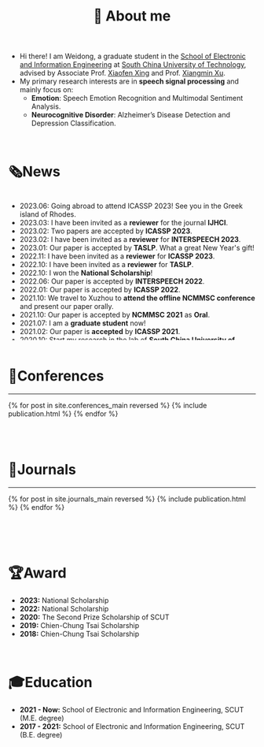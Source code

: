 ﻿---
permalink: /
title: "👋 About me"
excerpt: "About me"
author_profile: true
redirect_from: 
  - /about/
  - /about.html
---

* Hi there! I am Weidong, a graduate student in the [School of Electronic and Information Engineering](http://www2.scut.edu.cn/ee/) at [South China University of Technology](https://www.scut.edu.cn/new/), advised by Associate Prof. [Xiaofen Xing](https://dblp.org/pid/41/9939.html) and Prof. [Xiangmin Xu](https://dblp.org/pid/28/9939.html).
* My primary research interests are in <b>speech signal processing</b> and mainly focus on:
    * <b>Emotion</b>: Speech Emotion Recognition and Multimodal Sentiment Analysis.  
    * <b>Neurocognitive Disorder</b>: Alzheimer’s Disease Detection and Depression Classification.

<br>

# 🗞️News
<div style="overflow-y: scroll; height: 295px;">
  <ul>
    <li>2023.06: Going abroad to attend ICASSP 2023! See you in the Greek island of Rhodes.</li>
    <li>2023.03: I have been invited as a <b>reviewer</b> for the journal <b>IJHCI</b>.</li>
    <li>2023.02: Two papers are accepted by <b>ICASSP 2023</b>.</li>
    <li>2023.02: I have been invited as a <b>reviewer</b> for <b>INTERSPEECH 2023</b>.</li>
    <li>2023.01: Our paper is accepted by <b>TASLP</b>. What a great New Year's gift!</li>
    <li>2022.11: I have been invited as a <b>reviewer</b> for <b>ICASSP 2023</b>.</li>
    <li>2022.10: I have been invited as a <b>reviewer</b> for <b>TASLP</b>.</li>
    <li>2022.10: I won the <b>National Scholarship</b>!</li>
    <li>2022.06: Our paper is accepted by <b>INTERSPEECH 2022</b>.</li>
    <li>2022.01: Our paper is accepted by <b>ICASSP 2022</b>.</li>
    <li>2021.10: We travel to Xuzhou to <b>attend the offline NCMMSC conference</b> and present our paper orally.</li>
    <li>2021.10: Our paper is accepted by <b>NCMMSC 2021</b> as <b>Oral</b>.</li>
    <li>2021.07: I am a <b>graduate student</b> now!</li>
    <li>2021.02: Our paper is <b>accepted</b> by <b>ICASSP 2021</b>.</li>
    <li>2020.10: Start my research in the lab of <b>South China University of Technology</b>.</li>
  </ul>
</div>

<br>

# 📝Conferences
----------
<div>
  <table>
  {% for post in site.conferences_main reversed %}
    <tr>{% include publication.html %}</tr>
  {% endfor %}
  </table>
  <a href="/conferences/">
    <!-- <button class="btn btn--readmore">Read more <font size="1">>></font></button> -->
  </a>
</div>

<!-- <div margin-bottom:100px>
  <a href="/conferences/">
    <button class="btn btn--readmore">Read more <font size="1">>></font></button>
  </a>
</div>  -->

<br>

# 📝Journals
----------
<div>
  <table>
  {% for post in site.journals_main reversed %}
    <tr>{% include publication.html %}</tr>
  {% endfor %}
  </table>
   <a href="/journals/">
    <!-- <button class="btn btn--readmore">Read more <font size="1">>></font></button> -->
  </a>
</div>

<!-- <div margin-bottom:100px>
  <a href="/journals/">
    <button class="btn btn--readmore">Read more <font size="1">>></font></button>
  </a>
</div>  -->

<br>


<!-- # 📝 Preprint Paper
----------
<div>
  <table>
  {% for post in site.preprints reversed %}
    <tr>{% include publication.html %}</tr>
  {% endfor %}
  </table>
</div> -->


<br>

# 🏆Award
* <b>2023:</b> National Scholarship
* <b>2022:</b> National Scholarship
* <b>2020:</b> The Second Prize Scholarship of SCUT
* <b>2019:</b> Chien-Chung Tsai Scholarship
* <b>2018:</b> Chien-Chung Tsai Scholarship

<br>

# 🎓Education
* <b>2021 - Now:</b> School of Electronic and Information Engineering, SCUT (M.E. degree)
* <b>2017 - 2021:</b> School of Electronic and Information Engineering, SCUT (B.E. degree)<br><br>
